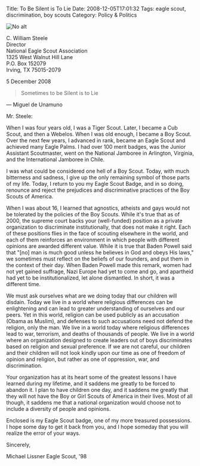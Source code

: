 Title: To Be Silent is To Lie
Date: 2008-12-05T17:01:32
Tags: eagle scout, discrimination, boy scouts
Category: Policy & Politics

![No alt]({filename}/images/eagle-badge.jpeg)

C. William Steele  
Director  
National Eagle Scout Association  
1325 West Walnut Hill Lane  
P.O. Box 152079  
Irving, TX 75015-2079  

5 December 2008

> Sometimes to be Silent is to Lie

&mdash;&nbsp;Miguel de Unamuno

Mr. Steele:

When I was four years old, I was a Tiger Scout. Later, I became a Cub Scout,
 and then a Webelos. When I was old enough, I became a Boy Scout. Over the 
 next few years, I advanced in rank, became an Eagle Scout and achieved many
  Eagle Palms. I had over 100 merit badges, was the Junior Assistant 
  Scoutmaster, went on the National Jamboree in Arlington, Virginia, 
  and the International Jamboree in Chile. 

I was what could be considered one hell of a Boy Scout. Today, 
with much bitterness and sadness, I give up the only remaining symbol of 
those parts of my life. Today, I return to you my Eagle Scout Badge, 
and in so doing, renounce and reject the prejudices and discriminative 
practices of the Boy Scouts of America.

When I was about 16, I learned that agnostics, atheists and gays would not 
be tolerated by the policies of the Boy Scouts. While it's true that as of 
2000, the supreme court backs your (well-funded) position as a private 
organization to discriminate institutionally, that does not make it right. 
Each of these positions flies in the face of scouting elsewhere in the 
world, and each of them reinforces an environment in which people with 
different opinions are awarded different value. While it is true that Baden 
Powell said that "[no] man is much good unless he believes in God and obeys 
His laws," we sometimes must reflect on the beliefs of our founders, 
and put them in the context of their day. When Baden Powell made this 
remark, women had not yet gained suffrage, Nazi Europe had yet to come and 
go, and apartheid had yet to be institutionalized, let alone dismantled. In 
short, it was a different time.

We must ask ourselves what are we doing today that our children will disdain.
Today we live in a world where religious differences can be enlightening 
and can lead to greater understanding of ourselves and our peers. Yet in 
this world, religion can be used publicly as an accusation (Obama as Muslim),
and defenses to such accusations need not defend the religion, 
only the man. We live in a world today where religious differences lead to 
war, terrorism, and deaths of thousands of people. We live in a world where 
an organization designed to create leaders out of boys discriminates based 
on religion and sexual preference. If we are not careful, 
our children and their children will not look kindly upon our time as one of
freedom of opinion and religion, but rather as one of oppression, war, 
and discrimination.

Your organization has at its heart some of the greatest lessons I have 
learned during my lifetime, and it saddens me greatly to be forced to 
abandon it. I plan to have children one day, and it saddens me greatly that
they will not have the Boy or Girl Scouts of America in their lives. Most 
of all though, it saddens me that a national organization would choose not 
to include a diversity of people and opinions. 

Enclosed is my Eagle Scout badge, one of my more treasured possessions. I 
hope some day to get it back from you, and I hope someday that you will 
realize the error of your ways.

Sincerely, 


Michael Lissner
Eagle Scout, '98

